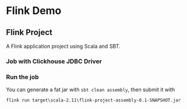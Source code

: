 # Flink Demo

## Flink Project

A Flink application project using Scala and SBT.

### Job with Clickhouse JDBC Driver

### Run the job

You can generate a fat jar with `sbt clean assembly`, then submit it with
```
flink run target\scala-2.11\flink-project-assembly-0.1-SNAPSHOT.jar
```
